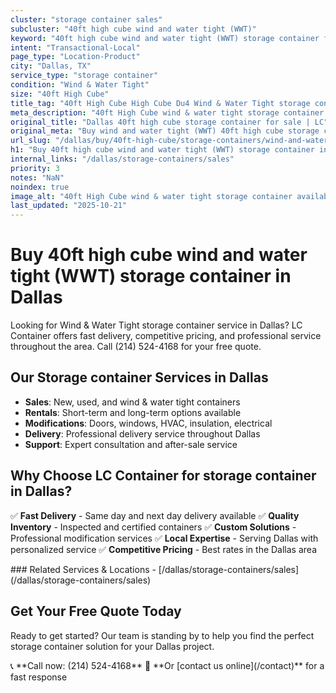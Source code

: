 ```yaml
---
cluster: "storage container sales"
subcluster: "40ft high cube wind and water tight (WWT)"
keyword: "40ft high cube wind and water tight (WWT) storage container for sale Dallas, TX"
intent: "Transactional-Local"
page_type: "Location-Product"
city: "Dallas, TX"
service_type: "storage container"
condition: "Wind & Water Tight"
size: "40ft High Cube"
title_tag: "40ft High Cube High Cube Du4 Wind & Water Tight storage container Sales in Dallas ☎ (214) 524-4168 | LC Container"
meta_description: "40ft High Cube wind & water tight storage container sales in Dallas. High cube containers with extra height. Fast delivery, competitive pricing. Serving storage containers area. Quote ID: 1GU. Call (214) 524-4168 for your free quote today."
original_title: "Dallas 40ft high cube storage container for sale | LC"
original_meta: "Buy wind and water tight (WWT) 40ft high cube storage container sale with local delivery in Dallas, TX. LC Container — local Since 2003. Request a fast quote today."
url_slug: "/dallas/buy/40ft-high-cube/storage-containers/wind-and-water-tight-wwt"
h1: "Buy 40ft high cube wind and water tight (WWT) storage container in Dallas"
internal_links: "/dallas/storage-containers/sales"
priority: 3
notes: "NaN"
noindex: true
image_alt: "40ft High Cube wind & water tight storage container available for delivery in Dallas"
last_updated: "2025-10-21"
---
```

# Buy 40ft high cube wind and water tight (WWT) storage container in Dallas


Looking for Wind & Water Tight storage container service in Dallas? LC Container offers fast delivery, competitive pricing, and professional service throughout the area. Call (214) 524-4168 for your free quote.

## Our Storage container Services in Dallas

- **Sales**: New, used, and wind & water tight containers
- **Rentals**: Short-term and long-term options available
- **Modifications**: Doors, windows, HVAC, insulation, electrical
- **Delivery**: Professional delivery service throughout Dallas
- **Support**: Expert consultation and after-sale service

## Why Choose LC Container for storage container in Dallas?

✅ **Fast Delivery** - Same day and next day delivery available
✅ **Quality Inventory** - Inspected and certified containers
✅ **Custom Solutions** - Professional modification services
✅ **Local Expertise** - Serving Dallas with personalized service
✅ **Competitive Pricing** - Best rates in the Dallas area

<div data-section="internal-links">
### Related Services & Locations
- [/dallas/storage-containers/sales](/dallas/storage-containers/sales)
</div>

## Get Your Free Quote Today

Ready to get started? Our team is standing by to help you find the perfect storage container solution for your Dallas project.

<div data-section="cta">
📞 **Call now: (214) 524-4168**
📧 **Or [contact us online](/contact)** for a fast response
</div>

<script type="application/ld+json">
{
  "@context": "https://schema.org",
  "@type": "FAQPage",
  "mainEntity": [
    {
      "@type": "Question",
      "name": "How much does storage container delivery cost in Dallas?",
      "acceptedAnswer": {
        "@type": "Answer",
        "text": "Delivery costs vary by distance and container size. Most deliveries in Dallas range from $150-$300. We offer competitive rates and transparent pricing. Call (214) 524-4168 for an exact quote based on your specific location."
      }
    },
    {
      "@type": "Question",
      "name": "What storage container sizes do you have available in Dallas?",
      "acceptedAnswer": {
        "@type": "Answer",
        "text": "We stock 10ft, 20ft, 40ft, and 40ft high cube containers in Dallas. Available in new, used, and wind & water tight conditions. Call (214) 524-4168 to check current inventory."
      }
    },
    {
      "@type": "Question",
      "name": "Do you offer financing or payment plans for storage container?",
      "acceptedAnswer": {
        "@type": "Answer",
        "text": "We accept major credit cards, checks, and can discuss commercial terms for bulk purchases. Flexible payment options available. Call (214) 524-4168 to discuss financing options."
      }
    },
    {
      "@type": "Question",
      "name": "Can you customize storage container in Dallas?",
      "acceptedAnswer": {
        "@type": "Answer",
        "text": "Yes — we perform modifications like additional doors, windows, HVAC systems, insulation, electrical work, and custom shelving. Professional installation available. Request a custom quote at (214) 524-4168."
      }
    }
  ]
}
</script>

<script type="application/ld+json">
{
  "@context": "https://schema.org",
  "@type": "LocalBusiness",
  "name": "LC Container",
  "description": "Professional storage container sales and modification services in Dallas",
  "telephone": "(214) 524-4168",
  "address": {
    "@type": "PostalAddress",
    "addressLocality": "Dallas",
    "addressRegion": "TX",
    "addressCountry": "US"
  },
  "areaServed": {
    "@type": "City",
    "name": "Dallas"
  },
  "serviceType": "storage container",
  "priceRange": "$$$"
}
</script>
